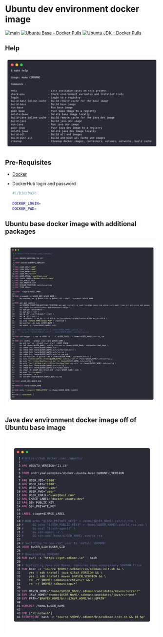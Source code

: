 # Ubuntu dev environment docker image
[![main](https://github.com/AndriyKalashnykov/docker-ubuntu/actions/workflows/main.yml/badge.svg)](https://github.com/AndriyKalashnykov/docker-ubuntu/actions/workflows/main.yml)
[![Ubuntu Base - Docker Pulls](https://img.shields.io/docker/pulls/andriykalashnykov/docker-ubuntu-base.svg)](https://hub.docker.com/r/andriykalashnykov/docker-ubuntu-base/)
[![Ubuntu JDK - Docker Pulls](https://img.shields.io/docker/pulls/andriykalashnykov/docker-ubuntu-java.svg)](https://hub.docker.com/r/andriykalashnykov/docker-ubuntu-java/)

## Help

![make-help](./images/carbon.png)


## Pre-Requisites

* [Docker](https://docs.docker.com/get-docker/)

* DockerHub login and password
  
    ```bash
    #!/bin/bash
    
    DOCKER_LOGIN= 
    DOCKER_PWD=
## Ubuntu base docker image with additional packages

![ubuntu-base](./images/ubuntu-base.png)

## Java dev environment docker image off of Ubuntu base image

![ubuntu-java](./images/ubuntu-java.png)
